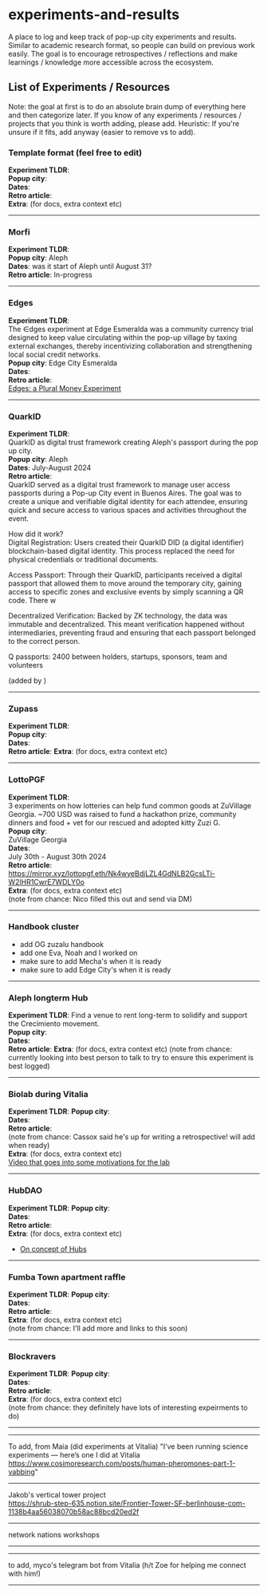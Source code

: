# experiments-and-results
A place to log and keep track of pop-up city experiments and results. Similar to academic research format, so people can build on previous work easily. The goal is to encourage retrospectives / reflections and make learnings / knowledge more accessible across the ecosystem. 

## List of Experiments / Resources
Note: the goal at first is to do an absolute brain dump of everything here and then categorize later. If you know of any experiments / resources / projects that you think is worth adding, please add. Heuristic: If you're unsure if it fits, add anyway (easier to remove vs to add). 

### Template format (feel free to edit) 
**Experiment TLDR**:  
**Popup city**:  
**Dates**:  
**Retro article**:   
**Extra**: (for docs, extra context etc) 

---

### Morfi
**Experiment TLDR**:  
**Popup city**: Aleph  
**Dates**: was it start of Aleph until August 31?  
**Retro article**: In-progress 

---

### Edges
**Experiment TLDR**:  
The ∈dges experiment at Edge Esmeralda was a community currency trial designed to keep value circulating within the pop-up village by taxing external exchanges, thereby incentivizing collaboration and strengthening local social credit networks.  
**Popup city**: Edge City Esmeralda  
**Dates**:   
**Retro article**:   
[Edges: a Plural Money Experiment](https://www.radicalxchange.org/media/blog/edges-a-plural-money-experiment/) 

---

### QuarkID
**Experiment TLDR**:  
QuarkID as digital trust framework creating Aleph's passport during the pop up city.  
**Popup city**: Aleph  
**Dates**:  July-August 2024  
**Retro article**:  
QuarkID served as a digital trust framework to manage user access passports during a Pop-up City event in Buenos Aires. The goal was to create a unique and verifiable digital identity for each attendee, ensuring quick and secure access to various spaces and activities throughout the event.  

How did it work?  
Digital Registration: Users created their QuarkID DID (a digital identifier) blockchain-based digital identity. This process replaced the need for physical credentials or traditional documents.   

Access Passport: Through their QuarkID, participants received a digital passport that allowed them to move around the temporary city, gaining access to specific zones and exclusive events by simply scanning a QR code. There w  

Decentralized Verification: Backed by ZK technology, the data was immutable and decentralized. This meant verification happened without intermediaries, preventing fraud and ensuring that each passport belonged to the correct person.  

Q passports: 2400 between holders, startups, sponsors, team and volunteers  

(added by )   

---

### Zupass
**Experiment TLDR**:  
**Popup city**:  
**Dates**:  
**Retro article**: 
**Extra**: (for docs, extra context etc) 

---

### LottoPGF
**Experiment TLDR**:  
3 experiments on how lotteries can help fund common goods at ZuVillage Georgia. ~700 USD was raised to fund a hackathon prize, community dinners and food + vet for our rescued and adopted kitty Zuzi G.  
**Popup city**:  
ZuVillage Georgia  
**Dates**:   
July 30th - August 30th 2024  
**Retro article**:  
https://mirror.xyz/lottopgf.eth/Nk4wyeBdjLZL4GdNLB2GcsLTi-W2lHR1CwrE7WDLY0o  
**Extra**: (for docs, extra context etc)  
(note from chance: Nico filled this out and send via DM)

---

### Handbook cluster
- add OG zuzalu handbook  
- add one Eva, Noah and I worked on  
- make sure to add Mecha's when it is ready  
- make sure to add Edge City's when it is ready  


---

### Aleph longterm Hub
**Experiment TLDR**: Find a venue to rent long-term to solidify and support the Crecimiento movement.  
**Popup city**:  
**Dates**:  
**Retro article**: 
**Extra**: (for docs, extra context etc) 
(note from chance: currently looking into best person to talk to try to ensure this experiment is best logged)   

---

### Biolab during Vitalia
**Experiment TLDR**: 
**Popup city**:  
**Dates**:  
**Retro article**:  
(note from chance: Cassox said he's up for writing a retrospective! will add when ready)  
**Extra**: (for docs, extra context etc)  
[Video that goes into some motivations for the lab](https://symbiontlabs.io/blogs/news/motivations-for-symbiont-labs)   
 

---

### HubDAO
**Experiment TLDR**: 
**Popup city**:  
**Dates**:  
**Retro article**:  
**Extra**: (for docs, extra context etc) 
- [On concept of Hubs](https://hub.eudaform.org/)  

---

### Fumba Town apartment raffle
**Experiment TLDR**: 
**Popup city**:  
**Dates**:  
**Retro article**:  
**Extra**: (for docs, extra context etc)   
(note from chance: I'll add more and links to this soon)

---

### Blockravers 
**Experiment TLDR**: 
**Popup city**:  
**Dates**:  
**Retro article**:   
**Extra**: (for docs, extra context etc)   
(note from chance: they definitely have lots of interesting expeirments to do)  

---


---
To add, from Maia (did experiments at Vitalia) 
"I’ve been running science experiments — here’s one I did at Vitalia https://www.cosimoresearch.com/posts/human-pheromones-part-1-vabbing"

---

Jakob's vertical tower project  
https://shrub-step-635.notion.site/Frontier-Tower-SF-berlinhouse-com-1138b4aa56038070b58ac88bcd20ed2f

---

network nations workshops   

---



---

to add, myco's telegram bot from Vitalia (h/t Zoe for helping me connect with him!)

---
